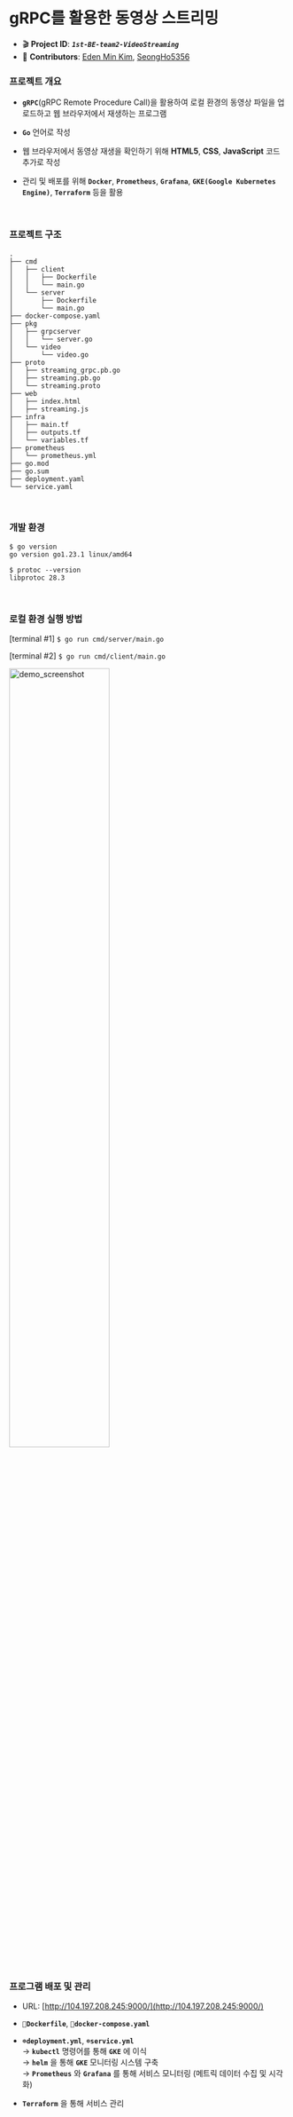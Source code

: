 # gRPC를 활용한 동영상 스트리밍

- 🎬 **Project ID**: <code><b><i>1st-BE-team2-VideoStreaming</i></b></code><br>
- 👥 **Contributors**: [Eden Min Kim](https://github.com/kmin1231), [SeongHo5356](https://github.com/SeongHo5356)

 
### 프로젝트 개요

- **`gRPC`**(gRPC Remote Procedure Call)을 활용하여 로컬 환경의 동영상 파일을 업로드하고 웹 브라우저에서 재생하는 프로그램

- **`Go`** 언어로 작성

- 웹 브라우저에서 동영상 재생을 확인하기 위해 **HTML5**, **CSS**, **JavaScript** 코드 추가로 작성

- 관리 및 배포를 위해 **`Docker`**, **`Prometheus`**, **`Grafana`**, **`GKE(Google Kubernetes Engine)`**, **`Terraform`** 등을 활용

<br>

### 프로젝트 구조

```
.
├── cmd
│   ├── client
│   │   ├── Dockerfile
│   │   └── main.go
│   └── server
│       ├── Dockerfile
│       └── main.go
├── docker-compose.yaml
├── pkg
│   ├── grpcserver
│   │   └── server.go
│   └── video
│       └── video.go
├── proto
│   ├── streaming_grpc.pb.go
│   ├── streaming.pb.go
│   └── streaming.proto
├── web
│   ├── index.html
│   ├── streaming.js
├── infra
│   ├── main.tf
│   ├── outputs.tf
│   └── variables.tf
├── prometheus
│   └── prometheus.yml
├── go.mod
├── go.sum
├── deployment.yaml
└── service.yaml
```

<br>

### 개발 환경
```
$ go version
go version go1.23.1 linux/amd64

$ protoc --version
libprotoc 28.3
```

<br>

### 로컬 환경 실행 방법
[terminal #1]
```$ go run cmd/server/main.go```

[terminal #2]
```$ go run cmd/client/main.go```

<img src="https://drive.google.com/uc?id=1GHi352N-dwArBqhRoIa4LE0UcDJ-mcJR" alt="demo_screenshot" width=60%>

<br>


### 프로그램 배포 및 관리
- URL: [http://104.197.208.245:9000/](http://104.197.208.245:9000/)
- **`🐳Dockerfile`**, **`🐳docker-compose.yaml`**

- **`☸️deployment.yml`**, **`☸️service.yml`** <br>
→ **`kubectl`** 명령어를 통해 **`GKE`** 에 이식 <br>
→ **`helm`** 을 통해 **`GKE`** 모니터링 시스템 구축 <br>
→ **`Prometheus`** 와 **`Grafana`** 를 통해 서비스 모니터링 (메트릭 데이터 수집 및 시각화) <br>

- **`Terraform`** 을 통해 서비스 관리
